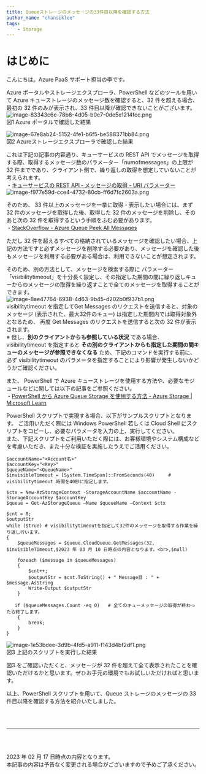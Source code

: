 ```yaml
---
title: Queueストレージのメッセージの33件目以降を確認する方法
author_name: "chansiklee"
tags:
    - Storage
---
```


# はじめに
こんにちは。Azure PaaS サポート担当の李です。

Azure ポータルやストレージエクスプローラ、PowerShell などのツールを用いて Azure キューストレージのメッセージ数を確認すると、32 件を超える場合、最初の 32 件のみが表示され、33 件目以降が確認できないことがございます。<br>
![image-83343c6e-78b8-4d05-b0e7-0de5e1214fcc.png]({{site.baseurl}}/media/2023/03/image-83343c6e-78b8-4d05-b0e7-0de5e1214fcc.png)<br>
図1 Azure ポータルで確認した結果<br>

![image-67e8ab24-5152-4fe1-b6f5-be588371bb84.png]({{site.baseurl}}/media/2023/03/image-67e8ab24-5152-4fe1-b6f5-be588371bb84.png)<br>
図2 Azureストレージエクスプローラで確認した結果<br>

これは下記の記事の内容通り、キューサービスの REST API でメッセージを取得する際、取得するメッセージ数のパラメーター「numofmessages」の上限が 32 件までであり、クライアント側で、繰り返しの取得を想定していないことが考えられます。<br>
・[キューサービスの REST API ‐ メッセージの取得 - URI パラメーター](https://learn.microsoft.com/ja-jp/rest/api/storageservices/get-messages#uri-parameters)<br>
![image-f977e59d-cce4-4732-80cb-ff6d7fc2603a.png]({{site.baseurl}}/media/2023/03/image-f977e59d-cce4-4732-80cb-ff6d7fc2603a.png)<br>

そのため、 33 件以上のメッセージを一挙に取得・表示したい場合には、まず 32 件のメッセージを取得した後、取得した 32 件のメッセージを削除し、そのあと次の 32 件を取得するという手順をふむ必要があります。<br>
・[StackOverflow - Azure Queue Peek All Messages](https://stackoverflow.com/questions/26485608/azure-queue-peek-all-messages)<br>

ただし 32 件を超えるすべての格納されているメッセージを確認したい場合、上記の方法ですと必ずメッセージを削除する必要があり、メッセージを確認した後もメッセージを利用する必要がある場合は、利用できないことが想定されます。

そのため、別の方法として、メッセージを検索する際に パラメーター「visibilitytimeout」を十分長く設定し、その指定した期間の間に繰り返しキューからのメッセージの取得を繰り返すことで全てのメッセージを取得することができます。<br>
![image-8ae47764-6938-4d63-9b45-d202b0f937b1.png]({{site.baseurl}}/media/2023/03/image-8ae47764-6938-4d63-9b45-d202b0f937b1.png)<br>
visibilitytimeout を指定してGet Messages のリクエストを送信すると、対象のメッセージ (表示された、最大32件のキュー) は指定した期間内では取得対象外となるため、
再度 Get Messages のリクエストを送信すると次の 32 件が表示されます。<br>
※ 但し、**別のクライアントからも参照している状況** である場合、visibilitytimeout を指定すると **その別のクライアントからも指定した期間の間キューのメッセージが参照できなくなる** ため、下記のコマンドを実行する前に、必ず visibilitytimeout のパラメータを指定することにより影響が発生しないかどうかご確認ください。

また、 PowerShell で Azure キューストレージを使用する方法や、必要なモジュールなどに関しては以下の記事をご参照ください。<br>
・[PowerShell から Azure Queue Storage を使用する方法 - Azure Storage | Microsoft Learn](https://learn.microsoft.com/ja-jp/azure/storage/queues/storage-powershell-how-to-use-queues)<br>

PowerShell スクリプトで実現する場合、以下がサンプルスクリプトとなります。
ご活用いただく際には Windows PowerShell 若しくは Cloud Shell にスクリプトをコピーし、必要なパラメータを入力の上、実行してください。<br>
また、下記スクリプトをご利用いただく際には、お客様環境やシステム構成などを考慮いただき、また十分な検証を実施したうえでご活用ください。

```
$accountName="<Account名>"
$accountKey="<Key>"
$queueName="<QueueName>"
$invisibleTimeout = [System.TimeSpan]::FromSeconds(40)     # visibilitytimeout 時間を40秒に指定します。

$ctx = New-AzStorageContext -StorageAccountName $accountName -StorageAccountKey $accountKey
$queue = Get-AzStorageQueue –Name $queueName –Context $ctx

$cnt = 0;
$outputStr
while ($true) # visibilitytimeoutを指定して32件のメッセージを取得する作業を繰り返し行います。
{
    $queueMessages = $queue.CloudQueue.GetMessages(32, $invisibleTimeout,$2023 年 03 月 10 日時点の内容となります。<br>,$null)

    foreach ($message in $queueMessages)
    {
        $cnt++;
        $outputStr = $cnt.ToString() + " Message目 : " + $message.AsString
        Write-Output $outputStr
    }

   if ($queueMessages.Count -eq 0)   # 全てのキューメッセージの取得が終わったら終了します。
    {
        break;
    }
}

```
![image-1e53bdee-3d9b-4fd5-a911-f143d4bf2df1.png]({{site.baseurl}}/media/2023/03/image-1e53bdee-3d9b-4fd5-a911-f143d4bf2df1.png)<br>
図3 上記のスクリプトを実行した結果 

図3 をご確認いただくと、メッセージが 32 件を超えて全て表示されたことを確認いただけるかと思います。ぜひお手元の環境でもお試しいただければと思います。<br>

以上、PowerShell スクリプトを用いて、Queue ストレージのメッセージの 33 件目以降を確認する方法を紹介いたしました。

<br>
<br>

---

<br>
<br>

2023 年 02 月 17 日時点の内容となります。<br>
本記事の内容は予告なく変更される場合がございますので予めご了承ください。

<br>
<br>